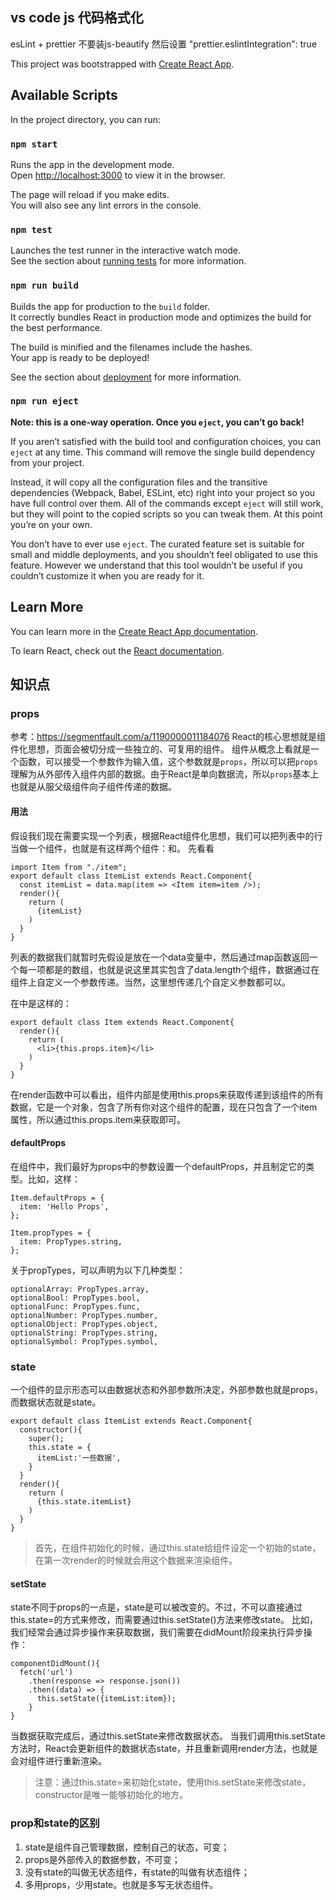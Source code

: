 ## vs code js 代码格式化
esLint + prettier 不要装js-beautify
然后设置 "prettier.eslintIntegration": true

This project was bootstrapped with [Create React App](https://github.com/facebook/create-react-app).

## Available Scripts

In the project directory, you can run:

### `npm start`

Runs the app in the development mode.<br>
Open [http://localhost:3000](http://localhost:3000) to view it in the browser.

The page will reload if you make edits.<br>
You will also see any lint errors in the console.

### `npm test`

Launches the test runner in the interactive watch mode.<br>
See the section about [running tests](https://facebook.github.io/create-react-app/docs/running-tests) for more information.

### `npm run build`

Builds the app for production to the `build` folder.<br>
It correctly bundles React in production mode and optimizes the build for the best performance.

The build is minified and the filenames include the hashes.<br>
Your app is ready to be deployed!

See the section about [deployment](https://facebook.github.io/create-react-app/docs/deployment) for more information.

### `npm run eject`

**Note: this is a one-way operation. Once you `eject`, you can’t go back!**

If you aren’t satisfied with the build tool and configuration choices, you can `eject` at any time. This command will remove the single build dependency from your project.

Instead, it will copy all the configuration files and the transitive dependencies (Webpack, Babel, ESLint, etc) right into your project so you have full control over them. All of the commands except `eject` will still work, but they will point to the copied scripts so you can tweak them. At this point you’re on your own.

You don’t have to ever use `eject`. The curated feature set is suitable for small and middle deployments, and you shouldn’t feel obligated to use this feature. However we understand that this tool wouldn’t be useful if you couldn’t customize it when you are ready for it.

## Learn More

You can learn more in the [Create React App documentation](https://facebook.github.io/create-react-app/docs/getting-started).

To learn React, check out the [React documentation](https://reactjs.org/).

## 知识点

### props

参考：https://segmentfault.com/a/1190000011184076
React的核心思想就是组件化思想，页面会被切分成一些独立的、可复用的组件。
组件从概念上看就是一个函数，可以接受一个参数作为输入值，这个参数就是`props`，所以可以把`props`理解为从外部传入组件内部的数据。由于React是单向数据流，所以`props`基本上也就是从服父级组件向子组件传递的数据。

#### 用法

假设我们现在需要实现一个列表，根据React组件化思想，我们可以把列表中的行当做一个组件，也就是有这样两个组件：<ItemList/>和<Item/>。
先看看<ItemList/>
```
import Item from "./item";
export default class ItemList extends React.Component{
  const itemList = data.map(item => <Item item=item />);
  render(){
    return (
      {itemList}
    )
  }
}
```
列表的数据我们就暂时先假设是放在一个data变量中，然后通过map函数返回一个每一项都是<Item item='数据'/>的数组，也就是说这里其实包含了data.length个<Item/>组件，数据通过在组件上自定义一个参数传递。当然，这里想传递几个自定义参数都可以。

在<Item />中是这样的：
```
export default class Item extends React.Component{
  render(){
    return (
      <li>{this.props.item}</li>
    )
  }
}
```
在render函数中可以看出，组件内部是使用this.props来获取传递到该组件的所有数据，它是一个对象，包含了所有你对这个组件的配置，现在只包含了一个item属性，所以通过this.props.item来获取即可。

#### defaultProps

在组件中，我们最好为props中的参数设置一个defaultProps，并且制定它的类型。比如，这样：
```
Item.defaultProps = {
  item: 'Hello Props',
};

Item.propTypes = {
  item: PropTypes.string,
};
```
关于propTypes，可以声明为以下几种类型：
```
optionalArray: PropTypes.array,
optionalBool: PropTypes.bool,
optionalFunc: PropTypes.func,
optionalNumber: PropTypes.number,
optionalObject: PropTypes.object,
optionalString: PropTypes.string,
optionalSymbol: PropTypes.symbol,

```


### state

一个组件的显示形态可以由数据状态和外部参数所决定，外部参数也就是props，而数据状态就是state。
```
export default class ItemList extends React.Component{
  constructor(){
    super();
    this.state = {
      itemList:'一些数据',
    }
  }
  render(){
    return (
      {this.state.itemList}
    )
  }
}
```
> 首先，在组件初始化的时候，通过this.state给组件设定一个初始的state，在第一次render的时候就会用这个数据来渲染组件。

#### setState
state不同于props的一点是，state是可以被改变的。不过，不可以直接通过this.state=的方式来修改，而需要通过this.setState()方法来修改state。
比如，我们经常会通过异步操作来获取数据，我们需要在didMount阶段来执行异步操作：
```
componentDidMount(){
  fetch('url')
    .then(response => response.json())
    .then((data) => {
      this.setState({itemList:item});  
    }
}
```
当数据获取完成后，通过this.setState来修改数据状态。
当我们调用this.setState方法时，React会更新组件的数据状态state，并且重新调用render方法，也就是会对组件进行重新渲染。
> 注意：通过this.state=来初始化state，使用this.setState来修改state，constructor是唯一能够初始化的地方。

### prop和state的区别

1. state是组件自己管理数据，控制自己的状态，可变；
2. props是外部传入的数据参数，不可变；
3. 没有state的叫做无状态组件，有state的叫做有状态组件；
4. 多用props，少用state。也就是多写无状态组件。